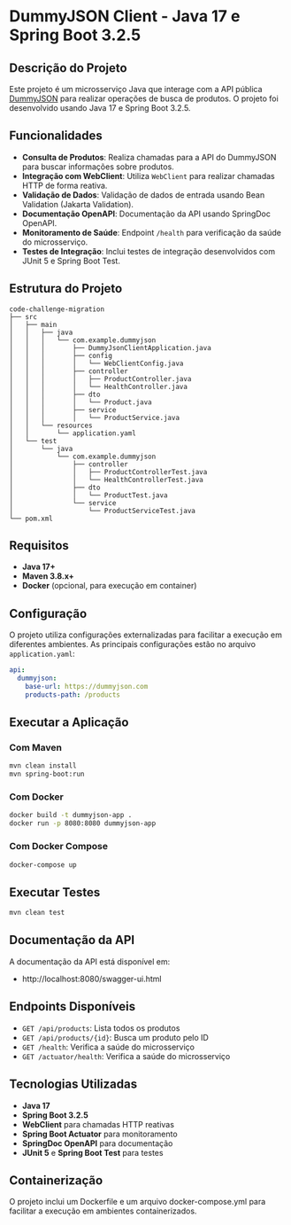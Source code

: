 # DummyJSON Client - Java 17 e Spring Boot 3.2.5

## Descrição do Projeto
Este projeto é um microsserviço Java que interage com a API pública [DummyJSON](https://dummyjson.com/docs/products) para realizar operações de busca de produtos. O projeto foi desenvolvido usando Java 17 e Spring Boot 3.2.5.

## Funcionalidades
* **Consulta de Produtos**: Realiza chamadas para a API do DummyJSON para buscar informações sobre produtos.
* **Integração com WebClient**: Utiliza `WebClient` para realizar chamadas HTTP de forma reativa.
* **Validação de Dados**: Validação de dados de entrada usando Bean Validation (Jakarta Validation).
* **Documentação OpenAPI**: Documentação da API usando SpringDoc OpenAPI.
* **Monitoramento de Saúde**: Endpoint `/health` para verificação da saúde do microsserviço.
* **Testes de Integração**: Inclui testes de integração desenvolvidos com JUnit 5 e Spring Boot Test.

## Estrutura do Projeto
```
code-challenge-migration
├── src
│   ├── main
│   │   ├── java
│   │   │   └── com.example.dummyjson
│   │   │       ├── DummyJsonClientApplication.java
│   │   │       ├── config
│   │   │       │   └── WebClientConfig.java
│   │   │       ├── controller
│   │   │       │   ├── ProductController.java
│   │   │       │   └── HealthController.java
│   │   │       ├── dto
│   │   │       │   └── Product.java
│   │   │       ├── service
│   │   │       │   └── ProductService.java
│   │   └── resources
│   │       └── application.yaml
│   └── test
│       └── java
│           └── com.example.dummyjson
│               ├── controller
│               │   ├── ProductControllerTest.java
│               │   └── HealthControllerTest.java
│               ├── dto
│               │   └── ProductTest.java
│               └── service
│                   └── ProductServiceTest.java
└── pom.xml
```

## Requisitos
* **Java 17+**
* **Maven 3.8.x+**
* **Docker** (opcional, para execução em container)

## Configuração
O projeto utiliza configurações externalizadas para facilitar a execução em diferentes ambientes. As principais configurações estão no arquivo `application.yaml`:

```yaml
api:
  dummyjson:
    base-url: https://dummyjson.com
    products-path: /products
```

## Executar a Aplicação

### Com Maven
```bash
mvn clean install
mvn spring-boot:run
```

### Com Docker
```bash
docker build -t dummyjson-app .
docker run -p 8080:8080 dummyjson-app
```

### Com Docker Compose
```bash
docker-compose up
```

## Executar Testes
```bash
mvn clean test
```

## Documentação da API
A documentação da API está disponível em:
- http://localhost:8080/swagger-ui.html

## Endpoints Disponíveis
- `GET /api/products`: Lista todos os produtos
- `GET /api/products/{id}`: Busca um produto pelo ID
- `GET /health`: Verifica a saúde do microsserviço
- `GET /actuator/health`: Verifica a saúde do microsserviço

## Tecnologias Utilizadas
- **Java 17**
- **Spring Boot 3.2.5**
- **WebClient** para chamadas HTTP reativas
- **Spring Boot Actuator** para monitoramento
- **SpringDoc OpenAPI** para documentação
- **JUnit 5** e **Spring Boot Test** para testes

## Containerização
O projeto inclui um Dockerfile e um arquivo docker-compose.yml para facilitar a execução em ambientes containerizados.